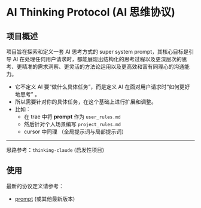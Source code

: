 # AI Thinking Protocol (AI 思维协议)

## 项目概述

项目旨在探索和定义一套 AI 思考方式的 super system prompt，其核心目标是引导 AI 在处理任何用户请求时，都能展现出结构化的思考过程以及更深层次的思考、更精准的需求洞察、更灵活的方法论运用以及更高效和富有同理心的沟通能力。

- 它不定义 AI 要“做什么具体任务”，而是定义 AI 在面对用户请求时“如何更好地思考” 。
- 所以需要针对你的具体任务，在这个基础上进行扩展和调整。
- 比如：
    - 在 trae 中将 **prompt** 作为 `user_rules.md`
    - 然后针对个人场景编写 `project_rules.md`
    - cursor 中同理 （全局提示词与局部提示词）

---

思路参考：`thinking-claude` (启发性项目)



## 使用

最新的协议定义请参考：
*   [prompt](./prompt/) (或其他最新版本)
